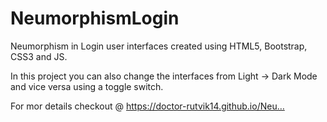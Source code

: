 # NeumorphismLogin
Neumorphism in Login user interfaces created using HTML5, Bootstrap, CSS3 and JS.

In this project you can also change the interfaces from Light -> Dark Mode and vice versa using a toggle switch.

For mor details checkout @ https://doctor-rutvik14.github.io/Neu…
